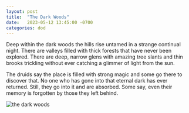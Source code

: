 ```yaml
---
layout: post
title:  "The Dark Woods"
date:   2023-05-12 13:45:00 -0700
categories: dod
---
```

Deep within the dark woods the hills rise untamed in a strange continual night. There are valleys filled with thick forests that have never been explored. There are deep, narrow glens with amazing tree slants and thin brooks trickling without ever catching a glimmer of light from the sun.

The druids say the place is filled with strong magic and some go there to discover that. No one who has gone into that eternal dark has ever returned. Still, they go into it and are absorbed. Some say, even their memory is forgotten by those they left behind.

![the dark woods](/blog/assets/the_dark_woods.jpg)
